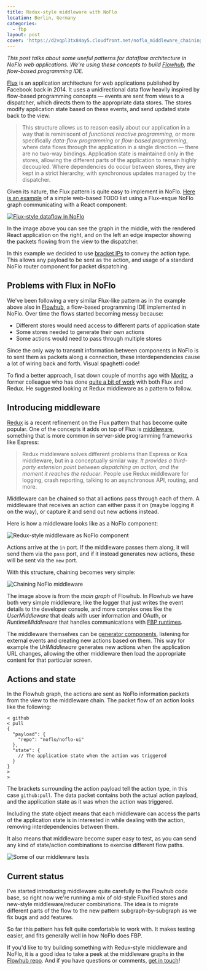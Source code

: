 ```yaml
---
title: Redux-style middleware with NoFlo
location: Berlin, Germany
categories:
  - fbp
layout: post
cover: 'https://d2vqpl3tx84ay5.cloudfront.net/noflo_middleware_chaining.png'
---
```

_This post talks about some useful patterns for dataflow architecture in NoFlo web applications. We're using these concepts to build [Flowhub](https://flowhub.io), the flow-based programming IDE._

[Flux](https://facebook.github.io/flux/) is an application architecture for web applications published by Facebook back in 2014. It uses a unidirectional data flow heavily inspired by flow-based programming concepts &mdash; events are sent from views to a dispatcher, which directs them to the appropriate data stores. The stores modify application state based on these events, and send updated state back to the view.

> This structure allows us to reason easily about our application in a way that is reminiscent of _functional reactive programming_, or more specifically _data-flow programming_ or _flow-based programming_, where data flows through the application in a single direction — there are no two-way bindings. Application state is maintained only in the stores, allowing the different parts of the application to remain highly decoupled. Where dependencies do occur between stores, they are kept in a strict hierarchy, with synchronous updates managed by the dispatcher.

Given its nature, the Flux pattern is quite easy to implement in NoFlo. [Here is an example](http://app.flowhub.io/#example/1d42f66f5cc4614df935) of a simple web-based TODO list using a Flux-esque NoFlo graph communicating with a React component:

[![Flux-style dataflow in NoFlo](https://d2vqpl3tx84ay5.cloudfront.net/noflo_flux_example.png)](http://app.flowhub.io/#example/1d42f66f5cc4614df935)

In the image above you can see the graph in the middle, with the rendered React application on the right, and on the left an edge inspector showing the packets flowing from the view to the dispatcher.

In this example we decided to use [bracket IPs](http://jpaulmorrison.com/fbp/tree.shtml) to convey the action type. This allows any payload to be sent as the action, and usage of a standard NoFlo router component for packet dispatching.

## Problems with Flux in NoFlo

We've been following a very similar Flux-like pattern as in the example above also in [Flowhub](https://flowhub.io), a flow-based programming IDE implemented in NoFlo. Over time the flows started becoming messy because:

* Different stores would need access to different parts of application state
* Some stores needed to generate their own actions
* Some actions would need to pass through multiple stores

Since the only way to transmit information between components in NoFlo is to sent them as packets along a connection, these interdependencies cause a lot of wiring back and forth. Visual spaghetti code!

To find a better approach, I sat down couple of months ago with [Moritz](https://mobile.twitter.com/4ngrymo), a former colleague who has done [quite a bit of work](https://medium.com/@JohnRandom/defining-user-on-boarding-flows-with-redux-middlewares-217885acbafc#.b5y2wivwk) with both Flux and Redux. He suggested looking at Redux middleware as a pattern to follow.

## Introducing middleware

[Redux](http://redux.js.org/) is a recent refinement on the Flux pattern that has become quite popular. One of the concepts it adds on top of Flux is [middleware](http://redux.js.org/docs/advanced/Middleware.html), something that is more common in server-side programming frameworks like Express:

> Redux middleware solves different problems than Express or Koa middleware, but in a conceptually similar way. _It provides a third-party extension point between dispatching an action, and the moment it reaches the reducer_. People use Redux middleware for logging, crash reporting, talking to an asynchronous API, routing, and more.

Middleware can be chained so that all actions pass through each of them. A middleware that receives an action can either pass it on (maybe logging it on the way), or capture it and send out new actions instead.

Here is how a middleware looks like as a NoFlo component:

![Redux-style middleware as NoFlo component](https://d2vqpl3tx84ay5.cloudfront.net/noflo_middleware_node.png)

Actions arrive at the `in` port. If the middleware passes them along, it will send them via the `pass` port, and if it instead generates new actions, these will be sent via the `new` port.

With this structure, chaining becomes very simple:

![Chaining NoFlo middleware](https://d2vqpl3tx84ay5.cloudfront.net/noflo_middleware_chaining.png)

The image above is from the _main graph_ of Flowhub. In Flowhub we have both very simple middleware, like the logger that just writes the event details to the developer console, and more complex ones like the _UserMiddleware_ that deals with user information and OAuth, or _RuntimeMiddleware_ that handles communications with [FBP runtimes](https://flowbased.github.io/fbp-protocol/).

The middleware themselves can be [generator components](/blog/noflo-process-api/), listening for external events and creating new actions based on them. This way for example the _UrlMiddleware_ generates new actions when the application URL changes, allowing the other middleware then load the appropriate content for that particular screen.

## Actions and state

In the Flowhub graph, the actions are sent as NoFlo information packets from the view to the middleware chain. The packet flow of an action looks like the following:

```
< github
< pull
{
  "payload": {
    "repo": "noflo/noflo-ui"
  },
  "state": {
    // The application state when the action was triggered
  }
}
>
>
```

The brackets surrounding the action payload tell the action type, in this case `github:pull`. The data packet contains both the actual action payload, and the application state as it was when the action was triggered.

Including the state object means that each middleware can access the parts of the application state is in interested in while dealing with the action, removing interdependencies between them.

It also means that middleware become super easy to test, as you can send any kind of state/action combinations to exercise different flow paths.

![Some of our middleware tests](https://d2vqpl3tx84ay5.cloudfront.net/noflo_middleware_tests.png)

## Current status

I've started introducing middleware quite carefully to the Flowhub code base, so right now we're running a mix of old-style Fluxified stores and new-style middleware/reducer combinations. The idea is to migrate different parts of the flow to the new pattern subgraph-by-subgraph as we fix bugs and add features.

So far this pattern has felt quite comfortable to work with. It makes testing easier, and fits generally well in how NoFlo does FBP.

If you'd like to try building something with Redux-style middleware and NoFlo, it is a good idea to take a peek at the middleware graphs in the [Flowhub repo](https://github.com/noflo/noflo-ui). And if you have questions or comments, [get in touch](mailto:henri.bergius@iki.fi)!
